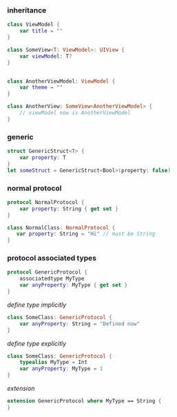 ### inheritance
```swift
class ViewModel {
    var title = ""
}

class SomeView<T: ViewModel>: UIView {
    var viewModel: T?
}


class AnotherViewModel: ViewModel {
    var theme = ""
}

class AnotherView: SomeView<AnotherViewModel> {
    // viewModel now is AnotherViewModel
}
```
### generic
```swift
struct GenericStruct<T> {
    var property: T
}
let someStruct = GenericStruct<Bool>(property: false)
```
### normal protocol
```swift
protocol NormalProtocol {
    var property: String { get set }
}

class NormalClass: NormalProtocol {
   var property: String = "Hi" // must be String
}
```
### protocol associated types
```swift
protocol GenericProtocol {
    associatedtype MyType
    var anyProperty: MyType { get set }
}
```
*define type implicitly*
```swift
class SomeClass: GenericProtocol {
    var anyProperty: String = "Defined now"
}
```
*define type explicitly*
```swift
class SomeClass: GenericProtocol {
    typealias MyType = Int
    var anyProperty: MyType = 1
}
```
*extension*
```swift
extension GenericProtocol where MyType == String {
}
```
